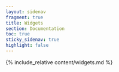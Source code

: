 ```yaml
---
layout: sidenav
fragment: true
title: Widgets
section: Documentation
toc: true
sticky_sidenav: true
highlight: false
---
```


{% include_relative content/widgets.md %}
